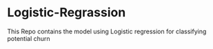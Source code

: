 # Logistic-Regrassion
This Repo contains the model using Logistic regression for classifying potential churn 
